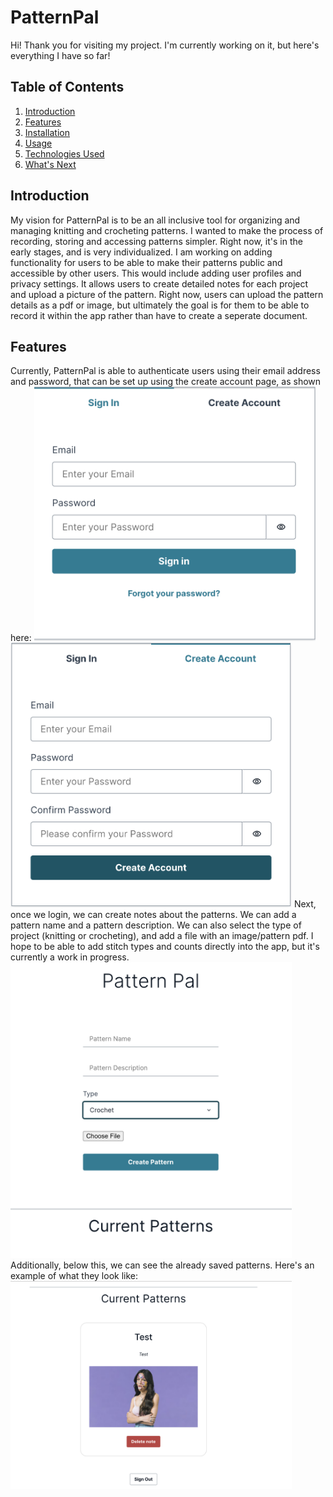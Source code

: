 # PatternPal

Hi! Thank you for visiting my project. I'm currently working on it, but here's everything I have so far!

## Table of Contents
1. <a href = "#introduction"> Introduction </a>
2. <a href = "#features"> Features </a>
3. <a href = ""> Installation </a>
4. <a href = ""> Usage </a>
6. <a href = ""> Technologies Used </a>
7. <a href = ""> What's Next </a>


<h2 id="introduction">Introduction</h2>
My vision for PatternPal is to be an all inclusive tool for organizing and managing knitting and crocheting patterns. I wanted to make the process of recording, storing and accessing patterns simpler. Right now, it's in the early stages, and is very individualized. I am working on adding functionality for users to be able to make their patterns public and accessible by other users. This would include adding user profiles and privacy settings. It allows users to create detailed notes for each project and upload a picture of the pattern. Right now, users can upload the pattern details as a pdf or image, but ultimately the goal is for them to be able to record it within the app rather than have to create a seperate document. 

<h2 id="features">Features</h2>
Currently, PatternPal is able to authenticate users using their email address and password, that can be set up using the create account page, as shown here:
<img src="createacc.png" width= "450"; height="auto"; class = "center"; alt="Create Account Page">
<img src="login.png" width= "450"; height="auto"; alt="Login Page">
Next, once we login, we can create notes about the patterns. We can add a pattern name and a pattern description. We can also select the type of project (knitting or crocheting), and add a file with an image/pattern pdf. I hope to be able to add stitch types and counts directly into the app, but it's currently a work in progress. 
<img src="createnote.png" width= "450"; height="auto"; alt="Create Note Page">
Additionally, below this, we can see the already saved patterns. Here's an example of what they look like:
<img src="testpattern.png" width= "450"; height="auto"; alt="Test Pattern">

